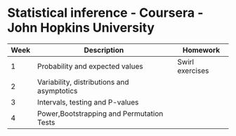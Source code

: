 # Statistical inference - Coursera - John Hopkins University

|Week|Description|Homework|
|----|-----------|--------|
|1|Probability and expected values| Swirl exercises |
|2|Variability, distributions and asymptotics||
|3|Intervals, testing and P-values||
|4|Power,Bootstrapping and Permutation Tests||
